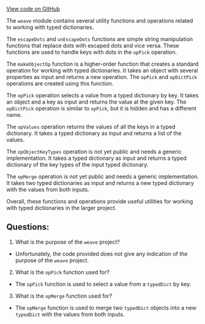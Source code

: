 [View code on GitHub](https://github.com/wandb/weave/weave-js/src/core/ops/primitives/typedDict.ts)

The `weave` module contains several utility functions and operations related to working with typed dictionaries. 

The `escapeDots` and `unEscapeDots` functions are simple string manipulation functions that replace dots with escaped dots and vice versa. These functions are used to handle keys with dots in the `opPick` operation.

The `makeObjectOp` function is a higher-order function that creates a standard operation for working with typed dictionaries. It takes an object with several properties as input and returns a new operation. The `opPick` and `opDictPick` operations are created using this function. 

The `opPick` operation selects a value from a typed dictionary by key. It takes an object and a key as input and returns the value at the given key. The `opDictPick` operation is similar to `opPick`, but it is hidden and has a different name.

The `opValues` operation returns the values of all the keys in a typed dictionary. It takes a typed dictionary as input and returns a list of the values.

The `opObjectKeyTypes` operation is not yet public and needs a generic implementation. It takes a typed dictionary as input and returns a typed dictionary of the key types of the input typed dictionary.

The `opMerge` operation is not yet public and needs a generic implementation. It takes two typed dictionaries as input and returns a new typed dictionary with the values from both inputs.

Overall, these functions and operations provide useful utilities for working with typed dictionaries in the larger project.
## Questions: 
 1. What is the purpose of the `weave` project?
- Unfortunately, the code provided does not give any indication of the purpose of the `weave` project.

2. What is the `opPick` function used for?
- The `opPick` function is used to select a value from a `typedDict` by key.

3. What is the `opMerge` function used for?
- The `opMerge` function is used to merge two `typedDict` objects into a new `typedDict` with the values from both inputs.